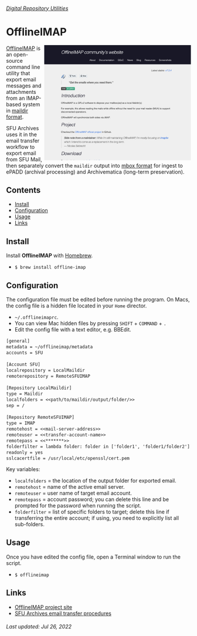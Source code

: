 ###### [Digital Repository Utilities](../README.md)

# OfflineIMAP
<img align="right" width="400" src="../screenshots/offline-imap.png">

[OfflineIMAP](http://www.offlineimap.org) is an open-source command line utility that export email messages and attachments from an IMAP-based system in [maildir format](https://github.com/SFU-Archives/email-archiving/blob/master/overview/formats.md#maildir).

SFU Archives uses it in the email transfer workflow to export email from SFU Mail, then separately convert the `maildir` output into [mbox format](https://github.com/SFU-Archives/email-archiving/blob/master/overview/formats.md#mbox) for ingest to ePADD (archival processing) and Archivematica (long-term preservation).

## Contents
- [Install](#install)
- [Configuration](#configuration)
- [Usage](#usage)
- [Links](#links)

## Install
Install **OfflineIMAP** with [Homebrew](homebrew.md).
- `$ brew install offline-imap`

## Configuration
The configuration file must be edited before running the program. On Macs, the config file is a hidden file located in your `Home` director.
- `~/.offlineimaprc`.
- You can view Mac hidden files by pressing `SHIFT` + `COMMAND` + `.`
- Edit the config file with a text editor, e.g. BBEdit.

```
[general]
metadata = ~/offlineimap/metadata
accounts = SFU

[Account SFU]
localrepository = LocalMaildir
remoterepository = RemoteSFUIMAP

[Repository LocalMaildir]
type = Maildir
localfolders = <<path/to/maildir/output/folder/>>
sep = /

[Repository RemoteSFUIMAP]
type = IMAP
remotehost = <<mail-server-address>>
remoteuser = <<transfer-account-name>>
remotepass = <<*******>>
folderfilter = lambda folder: folder in ['folder1', 'folder1/folder2']
readonly = yes
sslcacertfile = /usr/local/etc/openssl/cert.pem
```

Key variables:
- `localfolders` = the location of the output folder for exported email.
- `remotehost` = name of the active email server.
- `remoteuser` = user name of target email account.
- `remotepass` = account password; you can delete this line and be prompted for the password when running the script.
- `folderfilter` = list of specific folders to target; delete this line if transferring the entire account; if using, you need to explicitly list all sub-folders.

## Usage
Once you have edited the config file, open a Terminal window to run the script.
- `$ offlineimap`

## Links
- [OfflineIMAP project site](http://www.offlineimap.org)
- [SFU Archives email transfer procedures](https://github.com/SFU-Archives/email-archiving/blob/master/archivists/overview.md)

###### Last updated: Jul 26, 2022
